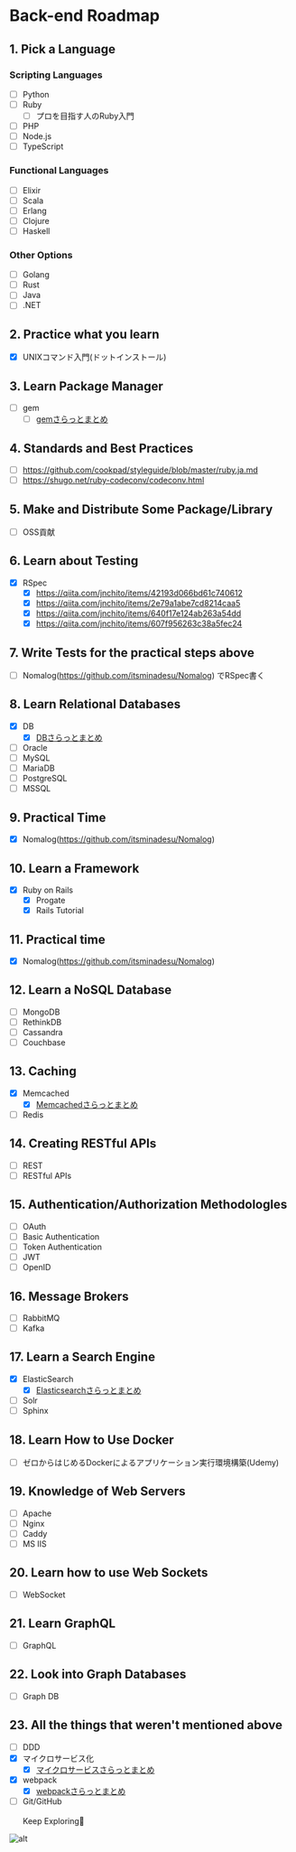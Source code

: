 # Back-end Roadmap

## 1. Pick a Language
### Scripting Languages
- [ ] Python
- [ ] Ruby
  - [ ] プロを目指す人のRuby入門
- [ ] PHP
- [ ] Node.js
- [ ] TypeScript

### Functional Languages
- [ ] Elixir
- [ ] Scala
- [ ] Erlang
- [ ] Clojure
- [ ] Haskell

### Other Options
- [ ] Golang
- [ ] Rust
- [ ] Java
- [ ] .NET

## 2. Practice what you learn
- [x] UNIXコマンド入門(ドットインストール)

## 3. Learn Package Manager
- [ ] gem
  - [ ] [gemさらっとまとめ](/gem.md)

## 4. Standards and Best Practices
- [ ] https://github.com/cookpad/styleguide/blob/master/ruby.ja.md
- [ ] https://shugo.net/ruby-codeconv/codeconv.html

## 5. Make and Distribute Some Package/Library
- [ ] OSS貢献

## 6. Learn about Testing
- [x] RSpec
  - [x] https://qiita.com/jnchito/items/42193d066bd61c740612
  - [x] https://qiita.com/jnchito/items/2e79a1abe7cd8214caa5
  - [x] https://qiita.com/jnchito/items/640f17e124ab263a54dd
  - [x] https://qiita.com/jnchito/items/607f956263c38a5fec24

## 7. Write Tests for the practical steps above
- [ ] Nomalog(https://github.com/itsminadesu/Nomalog) でRSpec書く

## 8. Learn Relational Databases
- [x] DB
  - [x] [DBさらっとまとめ](/db.md)
- [ ] Oracle
- [ ] MySQL
- [ ] MariaDB
- [ ] PostgreSQL
- [ ] MSSQL

## 9. Practical Time
- [x] Nomalog(https://github.com/itsminadesu/Nomalog)

## 10. Learn a Framework
- [x] Ruby on Rails
  - [x] Progate
  - [x] Rails Tutorial

## 11. Practical time
- [x] Nomalog(https://github.com/itsminadesu/Nomalog)

## 12. Learn a NoSQL Database
- [ ] MongoDB
- [ ] RethinkDB
- [ ] Cassandra
- [ ] Couchbase

## 13. Caching
- [x] Memcached
  - [x] [Memcachedさらっとまとめ](/memcached.md)
- [ ] Redis

## 14. Creating RESTful APIs
- [ ] REST
- [ ] RESTful APIs

## 15. Authentication/Authorization Methodologles
- [ ] OAuth
- [ ] Basic Authentication
- [ ] Token Authentication
- [ ] JWT
- [ ] OpenID

## 16. Message Brokers
- [ ] RabbitMQ
- [ ] Kafka

## 17. Learn a Search Engine
- [x] ElasticSearch
  - [x] [Elasticsearchさらっとまとめ](/elasticsearch.md)
- [ ] Solr
- [ ] Sphinx

## 18. Learn How to Use Docker
- [ ] ゼロからはじめるDockerによるアプリケーション実行環境構築(Udemy)

## 19. Knowledge of Web Servers
- [ ] Apache
- [ ] Nginx
- [ ] Caddy
- [ ] MS IIS

## 20. Learn how to use Web Sockets
- [ ] WebSocket

## 21. Learn GraphQL
- [ ] GraphQL

## 22. Look into Graph Databases
- [ ] Graph DB

## 23. All the things that weren't mentioned above
- [ ] DDD
- [x] マイクロサービス化
  - [x] [マイクロサービスさらっとまとめ](/microservices.md)
- [x] webpack
  - [x] [webpackさらっとまとめ](/webpack.md)
- [ ] Git/GitHub
<br><br>
Keep Exploring👋

![alt](/img/backend_roadmap.png)
